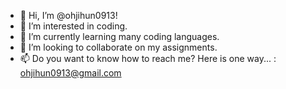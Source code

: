 - 👋 Hi, I’m @ohjihun0913!
- 👀 I’m interested in coding.
- 🌱 I’m currently learning many coding languages.
- 💞️ I’m looking to collaborate on my assignments.
- 📫 Do you want to know how to reach me? Here is one way... : ohjihun0913@gmail.com

<!---
ohjihun0913/ohjihun0913 is a ✨ special ✨ repository because its `README.md` (this file) appears on your GitHub profile.
You can click the Preview link to take a look at your changes.
--->
